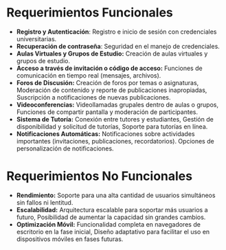 # Requerimientos Funcionales
- **Registro y Autenticación**: Registro e inicio de sesión con credenciales universitarias.
- **Recuperación de contraseña**: Seguridad en el manejo de credenciales.
- **Aulas Virtuales y Grupos de Estudio:** Creación de aulas virtuales y grupos de estudio.
- **Acceso a través de invitación o código de acceso:** Funciones de comunicación en tiempo real (mensajes, archivos).
- **Foros de Discusión:** Creación de foros por temas o asignaturas, Moderación de contenido y reporte de publicaciones inapropiadas, Suscripción a notificaciones de nuevas publicaciones.
- **Videoconferencias:** Videollamadas grupales dentro de aulas o grupos, Funciones de compartir pantalla y moderación de participantes.
- **Sistema de Tutoría:** Conexión entre tutores y estudiantes, Gestión de disponibilidad y solicitud de tutorías, Soporte para tutorías en línea.
- **Notificaciones Automáticas:** Notificaciones sobre actividades importantes (invitaciones, publicaciones, recordatorios).
Opciones de personalización de notificaciones.
# Requerimientos No Funcionales
- **Rendimiento:** Soporte para una alta cantidad de usuarios simultáneos sin fallos ni lentitud.
- **Escalabilidad:**  Arquitectura escalable para soportar más usuarios a futuro, Posibilidad de aumentar la capacidad sin grandes cambios.
- **Optimización Móvil:** Funcionalidad completa en navegadores de escritorio en la fase inicial, Diseño adaptativo para facilitar el uso en dispositivos móviles en fases futuras.
